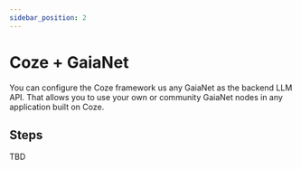 ```yaml
---
sidebar_position: 2
---
```


# Coze + GaiaNet

You can configure the Coze framework us any GaiaNet as the backend LLM API. That allows you to use your own
or community GaiaNet nodes in any application built on Coze.

## Steps

TBD

